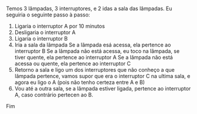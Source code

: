 Temos  3 lâmpadas, 3 interruptores, e 2 idas a sala das lâmpadas. Eu seguiria o seguinte passo à passo:

1. Ligaria o interruptor A por 10 minutos
2. Desligaria o interruptor A 
3. Ligaria o interruptor B
4. Iria a sala da lãmpada
    Se a lãmpada esá acessa, ela pertence ao interruptor B
    Se a lãmpada não está acessa, eu toco na lãmpada, se tiver quente, ela pertence ao interruptor A
    Se a lãmpada não está acessa ou quente, ela pertence ao interruptor C
5. Retorno a sala e ligo um dos interruptores que não conheço a que lãmpada pertence, vamos supor que era o interruptor C na ultima sala, e agora eu ligo o A (pois não tenho certeza entre A e B)
6. Vou até a outra sala, se a lãmpada estiver ligada, pertence ao interruptor A, caso contrário pertecen ao B.

Fim
